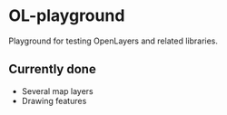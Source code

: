OL-playground
=============

Playground for testing OpenLayers and related libraries.

Currently done
--------------

* Several map layers
* Drawing features
